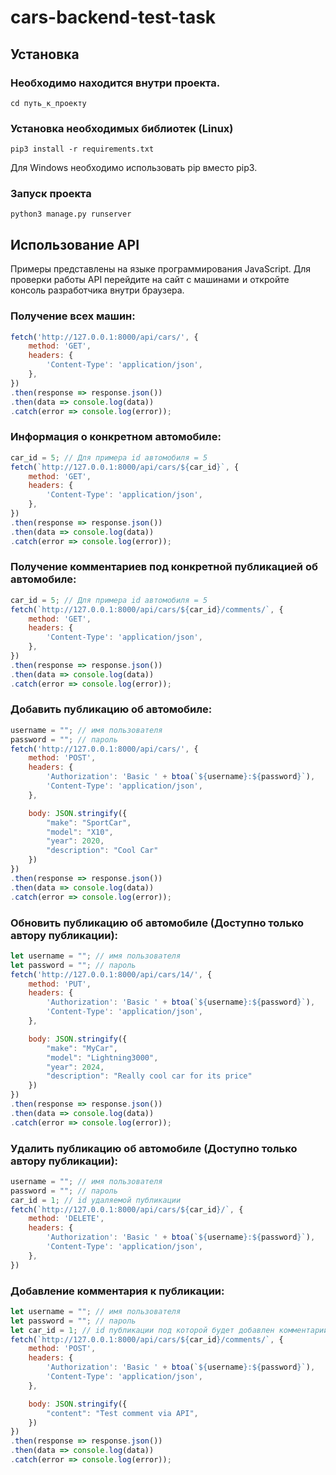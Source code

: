 # cars-backend-test-task

## Установка
### Необходимо находится внутри проекта.
```shell
cd путь_к_проекту
```

### Установка необходимых библиотек (Linux)
```shell
pip3 install -r requirements.txt
```
Для Windows необходимо использовать pip вместо pip3.

### Запуск проекта
```shell
python3 manage.py runserver
```


## Использование API
Примеры представлены на языке программирования JavaScript.
Для проверки работы API перейдите на сайт с машинами и откройте консоль разработчика внутри браузера.

### Получение всех машин:
```javascript
fetch('http://127.0.0.1:8000/api/cars/', {
    method: 'GET',
    headers: {
        'Content-Type': 'application/json',
    },
})
.then(response => response.json())
.then(data => console.log(data))
.catch(error => console.log(error));
```

### Информация о конкретном автомобиле:
```javascript
car_id = 5; // Для примера id автомобиля = 5
fetch(`http://127.0.0.1:8000/api/cars/${car_id}`, {
    method: 'GET',
    headers: {
        'Content-Type': 'application/json',
    },
})
.then(response => response.json())
.then(data => console.log(data))
.catch(error => console.log(error));
```

### Получение комментариев под конкретной публикацией об автомобиле:
```javascript
car_id = 5; // Для примера id автомобиля = 5
fetch(`http://127.0.0.1:8000/api/cars/${car_id}/comments/`, {
    method: 'GET',
    headers: {
        'Content-Type': 'application/json',
    },
})
.then(response => response.json())
.then(data => console.log(data))
.catch(error => console.log(error));
```

### Добавить публикацию об автомобиле:
```javascript
username = ""; // имя пользователя
password = ""; // пароль
fetch('http://127.0.0.1:8000/api/cars/', {
    method: 'POST',
    headers: {
        'Authorization': 'Basic ' + btoa(`${username}:${password}`),
        'Content-Type': 'application/json',
    },

    body: JSON.stringify({
        "make": "SportCar",
        "model": "X10",
        "year": 2020,
        "description": "Cool Car"
    })
})
.then(response => response.json())
.then(data => console.log(data))
.catch(error => console.log(error));
```

### Обновить публикацию об автомобиле (Доступно только автору публикации):
```javascript
let username = ""; // имя пользователя
let password = ""; // пароль
fetch('http://127.0.0.1:8000/api/cars/14/', {
    method: 'PUT',
    headers: {
        'Authorization': 'Basic ' + btoa(`${username}:${password}`),
        'Content-Type': 'application/json',
    },

    body: JSON.stringify({
        "make": "MyCar",
        "model": "Lightning3000",
        "year": 2024,
        "description": "Really cool car for its price"
    })
})
.then(response => response.json())
.then(data => console.log(data))
.catch(error => console.log(error));
```

### Удалить публикацию об автомобиле (Доступно только автору публикации):
```javascript
username = ""; // имя пользователя
password = ""; // пароль
car_id = 1; // id удаляемой публикации
fetch(`http://127.0.0.1:8000/api/cars/${car_id}/`, {
    method: 'DELETE',
    headers: {
        'Authorization': 'Basic ' + btoa(`${username}:${password}`),
        'Content-Type': 'application/json',
    },
})
```

### Добавление комментария к публикации:
```javascript
let username = ""; // имя пользователя
let password = ""; // пароль
let car_id = 1; // id публикации под которой будет добавлен комментарий
fetch(`http://127.0.0.1:8000/api/cars/${car_id}/comments/`, {
    method: 'POST',
    headers: {
        'Authorization': 'Basic ' + btoa(`${username}:${password}`),
        'Content-Type': 'application/json',
    },

    body: JSON.stringify({
        "content": "Test comment via API",
    })
})
.then(response => response.json())
.then(data => console.log(data))
.catch(error => console.log(error));
```